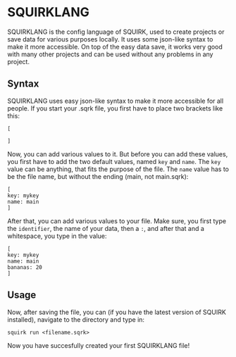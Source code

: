 # SQUIRKLANG
SQUIRKLANG is the config language of SQUIRK, used to create projects or save data for various purposes locally. It uses some json-like syntax to make it more accessible. On top of the easy data save, it works very good with many other projects and can be used without any problems in any project.

## Syntax
SQUIRKLANG uses easy json-like syntax to make it more accessible for all people. If you start your .sqrk file, you first have to place two brackets like this:

```
[

]
 ```
Now, you can add various values to it. But before you can add these values, you first have to add the two default values, named `key` and `name`. The `key` value can be anything, that fits the purpose of the file. The `name` value has to be the file name, but without the ending (main, not main.sqrk):

```
[
key: mykey
name: main
]
```
After that, you can add various values to your file. Make sure, you first type the `identifier`, the name of your data, then a `:`, and after that and a whitespace, you type in the value:

```
[
key: mykey
name: main
bananas: 20
]
```

## Usage
Now, after saving the file, you can (if you have the latest version of SQUIRK installed), navigate to the directory and type in:

```
squirk run <filename.sqrk>
```
Now you have succesfully created your first SQUIRKLANG file!
